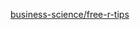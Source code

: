 [business-science/free-r-tips](https://github.com/business-science/free_r_tips?utm_source=Business+Science+-+Combined+List&utm_campaign=c81cb90f1c-TUES_TIPS_014_pca_COPY_01&utm_medium=email&utm_term=0_a4e5b7c52f-c81cb90f1c-318913888&mc_cid=c81cb90f1c&mc_eid=6eb413550d)
